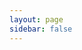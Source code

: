 ```yaml
---
layout: page
sidebar: false
---
```


<script setup>
import {
  VPTeamPage,
  VPTeamPageTitle,
  VPTeamMembers,
  VPTeamPageSection
} from 'vitepress/theme'

const coreMembers = [
  {
    avatar: 'https://www.github.com/沐栀.png',
    name: '沐栀',
    title: 'Skyfrt',
    links: [
      { icon: 'github', link: 'https://github.com/沐栀' },
      {
        icon: {
          svg: '<svg t="1755621432320" class="icon" viewBox="0 0 1024 1024" version="1.1" xmlns="http://www.w3.org/2000/svg" p-id="10849" width="200" height="200"><path d="M204.288 63.488c-8.704 8.192-16.896 20.48-18.944 26.624-3.584 11.776 12.8 62.464 20.48 62.464S235.52 176.128 235.52 184.32c0 16.384-17.92 26.112-47.104 26.112-34.816 0-104.448 27.648-128.512 51.2-9.216 8.704-26.112 33.792-37.888 56.32L0 358.4v469.504l21.504 40.448c24.576 47.616 35.84 59.392 82.944 84.992l40.96 22.528h722.944l40.96-19.968c51.712-24.576 72.704-45.056 95.744-94.72l17.92-38.4v-231.424l0.512-231.424-17.92-36.352c-9.216-20.48-28.16-47.104-42.496-59.904-31.232-30.208-86.528-54.272-122.368-54.272-54.272 0-65.024-22.528-26.624-57.856 20.48-18.432 23.04-25.088 23.04-45.568 0-19.968-3.584-28.16-16.896-41.984-9.216-9.216-22.528-16.896-29.696-16.896-11.776 0-34.304 9.216-40.448 16.896-1.536 1.536-35.84 35.328-75.776 74.24l-73.216 71.168-83.456-0.512c-45.568 0-88.064-2.56-93.696-4.608-5.632-2.56-38.4-31.232-72.704-65.024C249.856 40.448 235.008 32.256 204.288 63.488z m652.8 262.656c5.12 0.512 19.968 9.216 31.744 20.48l21.504 19.968 1.536 217.088c1.024 197.12 0.512 218.112-8.704 236.032-14.336 27.136-34.816 40.448-65.536 41.984-14.336 0.512-173.568 0.512-353.28 0l-326.144-1.536-45.056-45.056V373.248l20.992-22.528c15.872-17.92 25.6-23.552 41.984-25.088 16.384-1.024 634.88-0.512 680.96 0.512z" fill="#FB7299" p-id="10850"></path><path d="M279.04 502.272c-20.48 22.016-20.992 25.088-20.992 66.56 0 39.936 1.024 44.544 17.92 64 29.184 33.28 55.808 32.256 84.48-2.56 11.264-12.8 12.8-22.016 13.312-64 0-47.104-0.512-48.64-19.968-68.096-27.136-27.648-47.616-26.112-74.752 4.096z m393.216-3.584c-18.944 18.944-19.968 20.992-19.968 69.12 0 47.616 0.512 49.664 18.432 67.072 24.576 23.552 35.84 26.624 58.368 13.824 29.184-16.896 39.936-43.52 36.864-90.624-2.56-35.328-4.608-41.984-22.016-59.904-25.088-25.6-45.568-25.6-71.68 0.512z" fill="#FB7299" p-id="10851"></path></svg>'
        },
        link: "https://space.bilibili.com/86940873"
      }
    ]
  },
  {
    avatar: 'https://www.github.com/GeminiAlpha-1.png',
    name: '双灵',
    title: 'DoubleSpirit121',
    links: [
      { icon: 'github', link: 'https://github.com/GeminiAlpha-1' },
      {
        icon: {
          svg: '<svg t="1755621432320" class="icon" viewBox="0 0 1024 1024" version="1.1" xmlns="http://www.w3.org/2000/svg" p-id="10849" width="200" height="200"><path d="M204.288 63.488c-8.704 8.192-16.896 20.48-18.944 26.624-3.584 11.776 12.8 62.464 20.48 62.464S235.52 176.128 235.52 184.32c0 16.384-17.92 26.112-47.104 26.112-34.816 0-104.448 27.648-128.512 51.2-9.216 8.704-26.112 33.792-37.888 56.32L0 358.4v469.504l21.504 40.448c24.576 47.616 35.84 59.392 82.944 84.992l40.96 22.528h722.944l40.96-19.968c51.712-24.576 72.704-45.056 95.744-94.72l17.92-38.4v-231.424l0.512-231.424-17.92-36.352c-9.216-20.48-28.16-47.104-42.496-59.904-31.232-30.208-86.528-54.272-122.368-54.272-54.272 0-65.024-22.528-26.624-57.856 20.48-18.432 23.04-25.088 23.04-45.568 0-19.968-3.584-28.16-16.896-41.984-9.216-9.216-22.528-16.896-29.696-16.896-11.776 0-34.304 9.216-40.448 16.896-1.536 1.536-35.84 35.328-75.776 74.24l-73.216 71.168-83.456-0.512c-45.568 0-88.064-2.56-93.696-4.608-5.632-2.56-38.4-31.232-72.704-65.024C249.856 40.448 235.008 32.256 204.288 63.488z m652.8 262.656c5.12 0.512 19.968 9.216 31.744 20.48l21.504 19.968 1.536 217.088c1.024 197.12 0.512 218.112-8.704 236.032-14.336 27.136-34.816 40.448-65.536 41.984-14.336 0.512-173.568 0.512-353.28 0l-326.144-1.536-45.056-45.056V373.248l20.992-22.528c15.872-17.92 25.6-23.552 41.984-25.088 16.384-1.024 634.88-0.512 680.96 0.512z" fill="#FB7299" p-id="10850"></path><path d="M279.04 502.272c-20.48 22.016-20.992 25.088-20.992 66.56 0 39.936 1.024 44.544 17.92 64 29.184 33.28 55.808 32.256 84.48-2.56 11.264-12.8 12.8-22.016 13.312-64 0-47.104-0.512-48.64-19.968-68.096-27.136-27.648-47.616-26.112-74.752 4.096z m393.216-3.584c-18.944 18.944-19.968 20.992-19.968 69.12 0 47.616 0.512 49.664 18.432 67.072 24.576 23.552 35.84 26.624 58.368 13.824 29.184-16.896 39.936-43.52 36.864-90.624-2.56-35.328-4.608-41.984-22.016-59.904-25.088-25.6-45.568-25.6-71.68 0.512z" fill="#FB7299" p-id="10851"></path></svg>'
        },
        link: "https://space.bilibili.com/1323019347"
      }
    ]
  },
  {
    avatar: 'https://www.github.com/RSEGordon.png',
    name: '戈登',
    title: 'RSEGordon',
    links: [
      { icon: 'github', link: 'https://github.com/RSEGordon' },
      {
        icon: {
          svg: '<svg t="1755621432320" class="icon" viewBox="0 0 1024 1024" version="1.1" xmlns="http://www.w3.org/2000/svg" p-id="10849" width="200" height="200"><path d="M204.288 63.488c-8.704 8.192-16.896 20.48-18.944 26.624-3.584 11.776 12.8 62.464 20.48 62.464S235.52 176.128 235.52 184.32c0 16.384-17.92 26.112-47.104 26.112-34.816 0-104.448 27.648-128.512 51.2-9.216 8.704-26.112 33.792-37.888 56.32L0 358.4v469.504l21.504 40.448c24.576 47.616 35.84 59.392 82.944 84.992l40.96 22.528h722.944l40.96-19.968c51.712-24.576 72.704-45.056 95.744-94.72l17.92-38.4v-231.424l0.512-231.424-17.92-36.352c-9.216-20.48-28.16-47.104-42.496-59.904-31.232-30.208-86.528-54.272-122.368-54.272-54.272 0-65.024-22.528-26.624-57.856 20.48-18.432 23.04-25.088 23.04-45.568 0-19.968-3.584-28.16-16.896-41.984-9.216-9.216-22.528-16.896-29.696-16.896-11.776 0-34.304 9.216-40.448 16.896-1.536 1.536-35.84 35.328-75.776 74.24l-73.216 71.168-83.456-0.512c-45.568 0-88.064-2.56-93.696-4.608-5.632-2.56-38.4-31.232-72.704-65.024C249.856 40.448 235.008 32.256 204.288 63.488z m652.8 262.656c5.12 0.512 19.968 9.216 31.744 20.48l21.504 19.968 1.536 217.088c1.024 197.12 0.512 218.112-8.704 236.032-14.336 27.136-34.816 40.448-65.536 41.984-14.336 0.512-173.568 0.512-353.28 0l-326.144-1.536-45.056-45.056V373.248l20.992-22.528c15.872-17.92 25.6-23.552 41.984-25.088 16.384-1.024 634.88-0.512 680.96 0.512z" fill="#FB7299" p-id="10850"></path><path d="M279.04 502.272c-20.48 22.016-20.992 25.088-20.992 66.56 0 39.936 1.024 44.544 17.92 64 29.184 33.28 55.808 32.256 84.48-2.56 11.264-12.8 12.8-22.016 13.312-64 0-47.104-0.512-48.64-19.968-68.096-27.136-27.648-47.616-26.112-74.752 4.096z m393.216-3.584c-18.944 18.944-19.968 20.992-19.968 69.12 0 47.616 0.512 49.664 18.432 67.072 24.576 23.552 35.84 26.624 58.368 13.824 29.184-16.896 39.936-43.52 36.864-90.624-2.56-35.328-4.608-41.984-22.016-59.904-25.088-25.6-45.568-25.6-71.68 0.512z" fill="#FB7299" p-id="10851"></path></svg>'
        },
        link: "https://space.bilibili.com/339232775"
      }
    ]
  },
  {
    avatar: 'https://www.github.com/李四.png',
    name: '北极熊',
    title: 'RSDPolarbear',
    links: [
      { icon: 'github', link: 'https://github.com/北极熊' },
      {
        icon: {
          svg: '<svg t="1755621432320" class="icon" viewBox="0 0 1024 1024" version="1.1" xmlns="http://www.w3.org/2000/svg" p-id="10849" width="200" height="200"><path d="M204.288 63.488c-8.704 8.192-16.896 20.48-18.944 26.624-3.584 11.776 12.8 62.464 20.48 62.464S235.52 176.128 235.52 184.32c0 16.384-17.92 26.112-47.104 26.112-34.816 0-104.448 27.648-128.512 51.2-9.216 8.704-26.112 33.792-37.888 56.32L0 358.4v469.504l21.504 40.448c24.576 47.616 35.84 59.392 82.944 84.992l40.96 22.528h722.944l40.96-19.968c51.712-24.576 72.704-45.056 95.744-94.72l17.92-38.4v-231.424l0.512-231.424-17.92-36.352c-9.216-20.48-28.16-47.104-42.496-59.904-31.232-30.208-86.528-54.272-122.368-54.272-54.272 0-65.024-22.528-26.624-57.856 20.48-18.432 23.04-25.088 23.04-45.568 0-19.968-3.584-28.16-16.896-41.984-9.216-9.216-22.528-16.896-29.696-16.896-11.776 0-34.304 9.216-40.448 16.896-1.536 1.536-35.84 35.328-75.776 74.24l-73.216 71.168-83.456-0.512c-45.568 0-88.064-2.56-93.696-4.608-5.632-2.56-38.4-31.232-72.704-65.024C249.856 40.448 235.008 32.256 204.288 63.488z m652.8 262.656c5.12 0.512 19.968 9.216 31.744 20.48l21.504 19.968 1.536 217.088c1.024 197.12 0.512 218.112-8.704 236.032-14.336 27.136-34.816 40.448-65.536 41.984-14.336 0.512-173.568 0.512-353.28 0l-326.144-1.536-45.056-45.056V373.248l20.992-22.528c15.872-17.92 25.6-23.552 41.984-25.088 16.384-1.024 634.88-0.512 680.96 0.512z" fill="#FB7299" p-id="10850"></path><path d="M279.04 502.272c-20.48 22.016-20.992 25.088-20.992 66.56 0 39.936 1.024 44.544 17.92 64 29.184 33.28 55.808 32.256 84.48-2.56 11.264-12.8 12.8-22.016 13.312-64 0-47.104-0.512-48.64-19.968-68.096-27.136-27.648-47.616-26.112-74.752 4.096z m393.216-3.584c-18.944 18.944-19.968 20.992-19.968 69.12 0 47.616 0.512 49.664 18.432 67.072 24.576 23.552 35.84 26.624 58.368 13.824 29.184-16.896 39.936-43.52 36.864-90.624-2.56-35.328-4.608-41.984-22.016-59.904-25.088-25.6-45.568-25.6-71.68 0.512z" fill="#FB7299" p-id="10851"></path></svg>'
        },
        link: "https://space.bilibili.com/393256525"
      }
    ]
  },
]

const partners = [
  {
    avatar: 'https://www.github.com/qfwefccx.png',
    name: '猫尾结',
    title: '社区贡献者',
    links: [
      { icon: 'github', link: 'https://github.com/qfwefccx' }
    ]
  },
  {
    avatar: 'https://www.github.com/murraychou.png',
    name: '筱莫',
    title: '团队共建者',
    links: [
      { icon: 'github', link: 'https://github.com/murraychou' }
    ]
  }
]
</script>

<VPTeamPage>
  <VPTeamPageTitle>
    <template #title>MCOO 墨客小筑</template>
    <template #lead>
      人活一世，草木一秋，开心即可，不必讨好。
    </template>
  </VPTeamPageTitle>

  <VPTeamPageSection>
    <template #title>核心成员</template>
    <template #lead>主要维护者和开发者。</template>
    <template #members>
      <VPTeamMembers size="small" :members="coreMembers" />
    </template>
  </VPTeamPageSection>

  <VPTeamPageSection>
    <template #title>团队共建者</template>
    <template #lead>排名不分先后，感谢以下成员的贡献。</template>
    <template #members>
      <VPTeamMembers size="small" :members="partners" />
    </template>
  </VPTeamPageSection>
</VPTeamPage>
